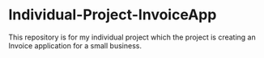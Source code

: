# Individual-Project-InvoiceApp
This repository is for my individual project which the project is creating an Invoice application for a small business.
